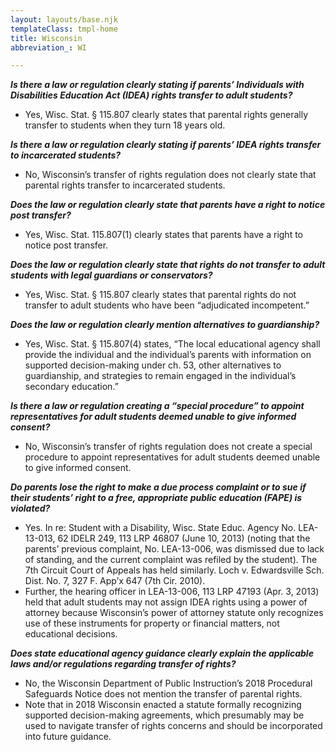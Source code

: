 ```yaml
---
layout: layouts/base.njk
templateClass: tmpl-home
title: Wisconsin
abbreviation_: WI

---
```

**_Is there a law or regulation clearly stating if parents’ Individuals with Disabilities Education Act (IDEA) rights transfer to adult students?_**	

* Yes, Wisc. Stat. § 115.807 clearly states that parental rights generally transfer to students when they turn 18 years old.

**_Is there a law or regulation clearly stating if parents’ IDEA rights transfer to incarcerated students?_**	

* No, Wisconsin’s transfer of rights regulation does not clearly state that parental rights transfer to incarcerated students.

**_Does the law or regulation clearly state that parents have a right to notice post transfer?_**	

* Yes, Wisc. Stat. 115.807(1) clearly states that parents have a right to notice post transfer.

**_Does the law or regulation clearly state that rights do not transfer to adult students with legal guardians or conservators?_**	

* Yes, Wisc. Stat. § 115.807 clearly states that parental rights do not transfer to adult students who have been “adjudicated incompetent.”

**_Does the law or regulation clearly mention alternatives to guardianship?_**	

* Yes, Wisc. Stat. § 115.807(4) states, “The local educational agency shall provide the individual and the individual’s parents with information on supported decision-making under ch. 53, other alternatives to guardianship, and strategies to remain engaged in the individual’s secondary education.”

**_Is there a law or regulation creating a “special procedure” to appoint representatives for adult students deemed unable to give informed consent?_** 	

* No, Wisconsin’s transfer of rights regulation does not create a special procedure to appoint representatives for adult students deemed unable to give informed consent.

**_Do parents lose the right to make a due process complaint or to sue if their students’ right to a free, appropriate public education (FAPE) is violated?_**	

* Yes. In re: Student with a Disability, Wisc. State Educ. Agency No. LEA-13-013, 62 IDELR 249, 113 LRP 46807 (June 10, 2013) (noting that the parents’ previous complaint, No. LEA-13-006, was dismissed due to lack of standing, and the current complaint was refiled by the student). The 7th Circuit Court of Appeals has held similarly. Loch v. Edwardsville Sch. Dist. No. 7, 327 F. App’x 647 (7th Cir. 2010).
* Further, the hearing officer in LEA-13-006, 113 LRP 47193 (Apr. 3, 2013) held that adult students may not assign IDEA rights using a power of attorney because Wisconsin’s power of attorney statute only recognizes use of these instruments for property or financial matters, not educational decisions. 

**_Does state educational agency guidance clearly explain the applicable laws and/or regulations regarding transfer of rights?_**	

* No, the Wisconsin Department of Public Instruction’s 2018 Procedural Safeguards Notice does not mention the transfer of parental rights.
* Note that in 2018 Wisconsin enacted a statute formally recognizing supported decision-making agreements, which presumably may be used to navigate transfer of rights concerns and should be incorporated into future guidance.